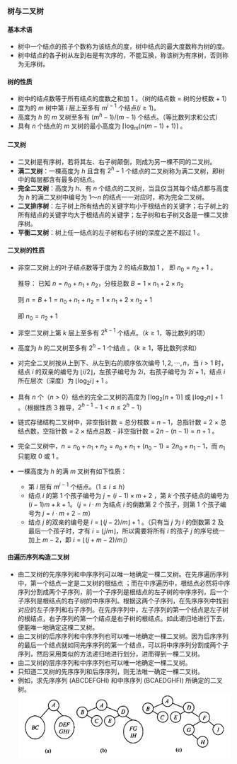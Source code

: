 ### 树与二叉树

#### 基本术语

- 树中一个结点的孩子个数称为该结点的度，树中结点的最大度数称为树的度。
- 树中结点的各子树从左到右是有次序的，不能互换，称该树为有序树，否则称为无序树。

#### 树的性质

- 树中的结点数等于所有结点的度数之和加 1 。（树的结点数 = 树的分枝数 + 1）
- 度为的 $m$ 树中第 $i$ 层上至多有 $m^{i-1}$ 个结点($i\ge 1$)。
- 高度为 $h$ 的 $m$ 叉树至多有 $(m^h-1)/(m-1)$ 个结点。（等比数列求和公式）
- 具有 $n$ 个结点的 $m$ 叉树的最小高度为 $\lceil \log_m(n(m-1)+1) \rceil$ 。

#### 二叉树

- 二叉树是有序树，若将其左、右子树颠倒，则成为另一棵不同的二叉树。
- **满二叉树**：一棵高度为 $h$ 且含有 $2^h-1$ 个结点的二叉树称为满二叉树，即树中的每层都含有最多的结点。
- **完全二叉树**：高度为 $h$、有 $n$ 个结点的二叉树，当且仅当其每个结点都与高度为 $h$ 的满二叉树中编号为 $1～n$ 的结点一一对应时，称为完全二叉树。
- **二叉排序树**：左子树上所有结点的关键字均小于根结点的关键字；右子树上的所有结点的关键字均大于根结点的关键字；左子树和右子树又各是一棵二叉排序树。
- **平衡二叉树**：树上任一结点的左子树和右子树的深度之差不超过 1 。

#### 二叉树的性质

- 非空二叉树上的叶子结点数等于度为 2 的结点数加 1 ， 即 $n_0=n_2+1$ 。

  推导： 已知 $n=n_0+n_1+n_2$，分枝总数 $B=1\times n_1 + 2\times n_2$

  则 $n=B+1=n_0+n_1+n_2=1\times n_1 + 2\times n_2 + 1$

  即 $n_0=n_2+1$

- 非空二叉树上第 $k$ 层上至多有 $2^{k-1}$ 个结点。（$k\ge 1$，等比数列的项）
- 高度为 $h$ 的二叉树至多有 $2^h-1$ 个结点 。（$k\ge 1$，等比数列求和）
- 对完全二叉树按从上到下、从左到右的顺序依次编号 $1,2,\cdots, n$，当 $i>1$ 时，结点 $i$ 的双亲的编号为 $\lfloor i/2\rfloor$，左孩子编号为 $2i$，右孩子编号为 $2i+1$，结点 $i$ 所在层次（深度）为 $\lfloor \log_2 i \rfloor+1$ 。
- 具有 $n$ 个（$n > 0$）结点的完全二叉树的高度为 $\lceil \log_2 (n+1) \rceil$ 或 $\lfloor \log_2 n \rfloor+1$ 。（根据性质 3 推导，$2^{h-1}-1 < n \le 2^h-1$）
- 链式存储结构二叉树中，非空指针数 = 总分枝数 = $n-1$，总指针数 = 2 $\times$ 总结点数，空指针数 = 2 $\times$ 结点总数 - 非空指针数 = $2n-(n-1)=n+1$ 。
- 完全二叉树中，$n=n_0+n_1+n_2=n_0+n_1+(n_0-1)=2n_0+n_1-1$，而 $n_1$ 只能取 0 或 1 。
- 一棵高度为 $h$ 的满 $m$ 叉树有如下性质：
  - 第 $i$ 层有 $m^{i-1}$ 个结点。（$1\le i \le h$）
  - 结点 $i$ 的第 1 个孩子编号为 $j=(i-1)\times m + 2$ ，第 $k$ 个孩子结点的编号为 $(i-1)m+k+1$。（$j=i\cdot m$ 为结点 $i$ 的倒数第 2 个孩子，则第 1 个孩子编号为 $j=i\cdot m + 2 - m$）
  - 结点 $j$ 的双亲的编号是 $i=\lfloor (j-2)/m \rfloor + 1$ 。（只有当 $j$ 为 $i$ 的倒数第 2 及 最后一个孩子时，才有 $i=\lfloor j/m \rfloor$，所以需要将所有 $i$ 的孩子 $j$ 的序号统一加上 $m-2$，即 $i=\lfloor (j+m-2)/m \rfloor$）

#### 由遍历序列构造二叉树

- 由二叉树的先序序列和中序序列可以唯一地确定一棵二叉树。在先序遍历序列中，第一个结点一定是二叉树的根结点 ；而在中序遍历中，根结点必然将中序序列分割成两个子序列，前一个子序列是根结点的左子树的中序序列，后一个子序列是根结点的右子树的中序序列。根据这两个子序列，在先序序列中找到对应的左子序列和右子序列。在先序序列中，左子序列的第一个结点是左子树的根结点，右子序列的第一个结点是右子树的根结点。如此递归地进行下去，便能唯一地确定这棵二叉树。
- 由二叉树的后序序列和中序序列也可以唯一地确定一棵二叉树。因为后序序列的最后一个结点就如同先序序列的第一个结点，可以将中序序列分割成两个子序列，然后采用类似的方法递归地进行划分，进而得到一棵二叉树。
- 由二叉树的层序序列和中序序列也可以唯一地确定一棵二叉树。
- 只知道二叉树的先序序列和后序序列，则无法唯一确定一棵二叉树。
- 例如，求先序序列 (ABCDEFGHI) 和中序序列 (BCAEDGHFI) 所确定的二叉树。
  ![](assets/2023-05-07-09-29-14.png)
